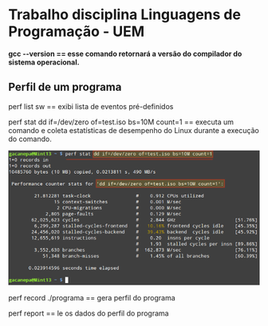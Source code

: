 <h1>Trabalho disciplina Linguagens de Programação - UEM</h1>
<p><strong>gcc --version  ==  esse comando retornará a versão do compilador 
do sistema operacional.</strong></p>
<h2>Perfil de um programa</h2>

<p>perf list sw == exibi lista de eventos pré-definidos</p>

<p>perf stat dd if=/dev/zero of=test.iso bs=10M count=1
 == executa um comando e coleta estatísticas de desempenho do Linux durante 
a execução do comando.</p>

<img src="img/dd-command.png">
<p>perf record ./programa == gera perfil do programa</p>
<p>perf report == le os dados do perfil do programa</p>


